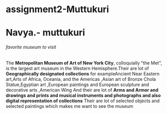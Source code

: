 # assignment2-Muttukuri

# Navya.- muttukuri

###### favorite museum to visit

The **Metropolitan Museum of Art of New York City**, colloquially "the Met", is the largest art museum in the Western Hemisphere.Their are lot of **Geographically designated collections** for exampleAncient Near Eastern art,Arts of Africa, Oceania, and the Americas ,Asian art of Bronze Chola Statue,Egyptian art ,European paintings and European sculpture and decorative arts ,American Wing 
And their are lot of **Arms and Armor and drawings and prints and musical instruments and photographs and also digital representation of collections** Their are lot of selected objects and selected paintings which makes me want to see the museum